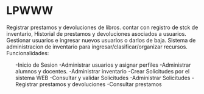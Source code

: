 # LPWWW
Registrar prestamos y devoluciones de libros. contar con registro de stck de inventario, Historial de prestamos y devoluciones asociados a usuarios.
Gestionar usuarios e ingresar nuevos usuarios o darlos de baja.
Sistema de administracion de inventario para ingresar/clasificar/organizar recursos.  
Funcionalidades:  
<ol>
        -Inicio de Sesion  
        -Administrar usuarios y asignar perfiles  
        -Administrar alumnos y docentes.  
        -Administrar inventario  
        -Crear Solicitudes por el sistema WEB  
        -Consultar y validar Solicitudes  
        -Administrar Solicitudes  
        -Registrar prestamos y devoluciones  
        -Consultar prestamos  
</ol>
